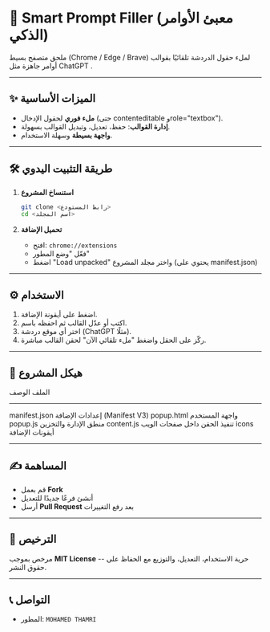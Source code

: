 # 🤖 Smart Prompt Filler (معبئ الأوامر الذكي)

ملحق متصفح بسيط (Chrome / Edge / Brave) لملء حقول الدردشة تلقائيًا
بقوالب أوامر جاهزة مثل ChatGPT .

------------------------------------------------------------------------

## ✨ الميزات الأساسية

-   **ملء فوري** لحقول الإدخال (حتى contenteditable وrole="textbox").
-   **إدارة القوالب**: حفظ، تعديل، وتبديل القوالب بسهولة.
-   **واجهة بسيطة** وسهلة الاستخدام.
 

------------------------------------------------------------------------

## 🛠️ طريقة التثبيت اليدوي

1.  **استنساخ المشروع**

    ``` bash
    git clone <رابط المستودع>
    cd <اسم المجلد>
    ```

2.  **تحميل الإضافة**

    -   افتح: `chrome://extensions`
    -   فعّل "وضع المطور"
    -   اضغط "Load unpacked" واختر مجلد المشروع (يحتوي على
        manifest.json)

------------------------------------------------------------------------

## ⚙️ الاستخدام

1.  اضغط على أيقونة الإضافة.
2.  اكتب أو عدّل القالب ثم احفظه باسم.
3.  اختر أي موقع دردشة (ChatGPT مثلًا).
4.  ركّز على الحقل واضغط "ملء تلقائي الآن" لحقن القالب مباشرة.

------------------------------------------------------------------------

## 📂 هيكل المشروع

  الملف           الوصف
  --------------- -------------------------------
  manifest.json   إعدادات الإضافة (Manifest V3)
  popup.html      واجهة المستخدم
  popup.js        منطق الإدارة والتخزين
  content.js      تنفيذ الحقن داخل صفحات الويب
  icons           أيقونات الإضافة

------------------------------------------------------------------------

## ✍️ المساهمة

-   قم بعمل **Fork**
-   أنشئ فرعًا جديدًا للتعديل
-   أرسل **Pull Request** بعد رفع التغييرات

------------------------------------------------------------------------

## 📜 الترخيص

مرخص بموجب **MIT License** -- حرية الاستخدام، التعديل، والتوزيع مع
الحفاظ على حقوق النشر.

------------------------------------------------------------------------

## 📞 التواصل

-   المطور: `MOHAMED THAMRI`
 
 